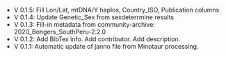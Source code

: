 - V 0.1.5: Fill Lon/Lat, mtDNA/Y haplos, Country_ISO, Publication columns
- V 0.1.4: Update Genetic_Sex from sexdeterrmine results
- V 0.1.3: Fill-in metadata from community-archive: 2020_Bongers_SouthPeru-2.2.0
- V 0.1.2: Add BibTex info. Add contributor. Add description.
- V 0.1.1: Automatic update of janno file from Minotaur processing.
